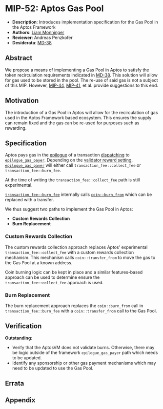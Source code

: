 # MIP-52: Aptos Gas Pool
- **Description**: Introduces implementation specification for the Gas Pool in the Aptos Framework
- **Authors**: [Liam Monninger](mailto:liam@movementlabs.xyz)
- **Reviewer**: Andreas Penzkofer
- **Desiderata**: [MD-38](https://github.com/movementlabsxyz/MIP/pulls)

## Abstract

We propose a means of implementing a Gas Pool in Aptos to satisfy the token recirculation requirements indicated in [MD-38](https://github.com/movementlabsxyz/MIP/pulls). This solution will allow for gas used to be stored in the pool. The re-use of said gas is not a subject of this MIP. However, [MIP-44](https://github.com/movementlabsxyz/MIP/pull/44), [MIP-41](https://github.com/movementlabsxyz/MIP/pull/41), et al.  provide suggestions to this end.

## Motivation

The introduction of a Gas Pool in Aptos will allow for the recirculation of gas used in the Aptos Framework based ecosystem. This ensures the supply can remain fixed and the gas can be re-used for purposes such as rewarding. 

## Specification

Aptos pays gas in the [epilogue](https://github.com/movementlabsxyz/aptos-core/blob/70be3926ff79ff4cdb0cee928f717fafcd41ecdd/aptos-move/aptos-vm/src/transaction_validation.rs#L194) of a transaction [dispatching](https://github.com/movementlabsxyz/aptos-core/blob/70be3926ff79ff4cdb0cee928f717fafcd41ecdd/aptos-move/aptos-vm/src/transaction_validation.rs#L34) to [`epilogue_gas_payer`](https://github.com/movementlabsxyz/aptos-core/blob/70be3926ff79ff4cdb0cee928f717fafcd41ecdd/aptos-move/framework/aptos-framework/sources/transaction_validation.move#L274). Depending on the [validator reward setting](https://github.com/movementlabsxyz/aptos-core/blob/70be3926ff79ff4cdb0cee928f717fafcd41ecdd/aptos-move/framework/aptos-framework/sources/transaction_validation.move#L305), [`epilogue_gas_payer`](https://github.com/movementlabsxyz/aptos-core/blob/70be3926ff79ff4cdb0cee928f717fafcd41ecdd/aptos-move/framework/aptos-framework/sources/transaction_validation.move#L274) will either call `transaction_fee::collect_fee` or `transaction_fee::burn_fee`. 

At the time of writing the `transaction_fee::collect_fee` path is still experimental. 

[`transaction_fee::burn_fee`](https://github.com/movementlabsxyz/aptos-core/blob/70be3926ff79ff4cdb0cee928f717fafcd41ecdd/aptos-move/framework/aptos-framework/sources/transaction_fee.move#L218) internally calls [`coin::burn_from`](https://github.com/movementlabsxyz/aptos-core/blob/70be3926ff79ff4cdb0cee928f717fafcd41ecdd/aptos-move/framework/aptos-framework/sources/transaction_fee.move#L229C17-L233C19) which can be replaced with a transfer.

We thus suggest two paths to implement the Gas Pool in Aptos: 
- **Custom Rewards Collection**
- **Burn Replacement**

### Custom Rewards Collection
The custom rewards collection approach replaces Aptos' experimental `transaction_fee::collect_fee` with a custom rewards collection mechanism. This mechanism calls `coin::transfer_from` to move the gas to the Gas Pool at a known address.

Coin burning logic can be kept in place and a similar features-based approach can be used to determine ensure the `transaction_fee::collect_fee` approach is used.

### Burn Replacement
The burn replacement approach replaces the `coin::burn_from` call in `transaction_fee::burn_fee` with a `coin::transfer_from` call to the Gas Pool.

## Verification
**Outstanding**:
- Verify that the AptosVM does not validate burns. Otherwise, there may be logic outside of the framework `epilogue_gas_payer` path which needs to be updated. 
- Identify any sponsorship or other gas payment mechanisms which may need to be updated to use the Gas Pool.

## Errata


## Appendix
